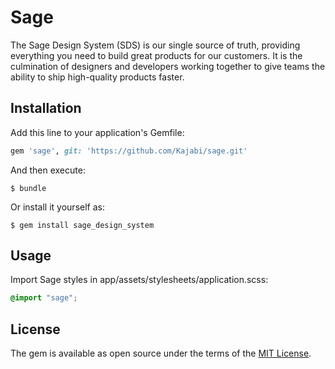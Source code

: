 # Sage

The Sage Design System (SDS) is our single source of truth, providing everything you need to build great products for our customers. It is the culmination of designers and developers working together to give teams the ability to ship high-quality products faster.

## Installation

Add this line to your application's Gemfile:

```ruby
gem 'sage', git: 'https://github.com/Kajabi/sage.git'
```

And then execute:

    $ bundle

Or install it yourself as:

    $ gem install sage_design_system

## Usage

Import Sage styles in app/assets/stylesheets/application.scss:

```scss
@import "sage";
```

## License

The gem is available as open source under the terms of the [MIT License](https://opensource.org/licenses/MIT).
